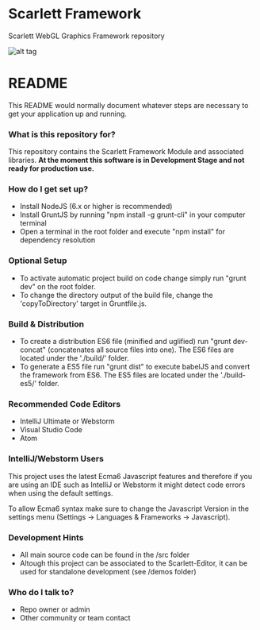 # Scarlett Framework
Scarlett WebGL Graphics Framework repository

![alt tag](http://scarlett.anlagehub.com/public/images/framework-banner.png)

# README #

This README would normally document whatever steps are necessary to get your application up and running. 

### What is this repository for? ###

This repository contains the Scarlett Framework Module and associated libraries. **At the moment this software is in Development Stage and not ready for production use.**

### How do I get set up? ###

* Install NodeJS (6.x or higher is recommended)
* Install GruntJS by running "npm install -g grunt-cli" in your computer terminal
* Open a terminal in the root folder and execute "npm install" for dependency resolution

### Optional Setup ###

* To activate automatic project build on code change simply run "grunt dev" on the root folder. 
* To change the directory output of the build file, change the 'copyToDirectory' target in Gruntfile.js.

### Build & Distribution ###

* To create a distribution ES6 file (minified and uglified) run "grunt dev-concat" (concatenates all source files into one). The ES6 files are located under the './build/' folder.
* To generate a ES5 file run "grunt dist" to execute babelJS and convert the framework from ES6. The ES5 files are located under the  './build-es5/' folder.

### Recommended Code Editors ###

* IntelliJ Ultimate or Webstorm
* Visual Studio Code
* Atom

### IntelliJ/Webstorm Users ###

This project uses the latest Ecma6 Javascript features and therefore if you are using an IDE such as IntelliJ or Webstorm it might detect code errors when using the default settings.

To allow Ecma6 syntax make sure to change the Javascript Version in the settings menu (Settings -> Languages & Frameworks -> Javascript).

### Development Hints ###

* All main source code can be found in the /src folder
* Altough this project can be associated to the Scarlett-Editor, it can be used for standalone development (see /demos folder)

### Who do I talk to? ###

* Repo owner or admin
* Other community or team contact
